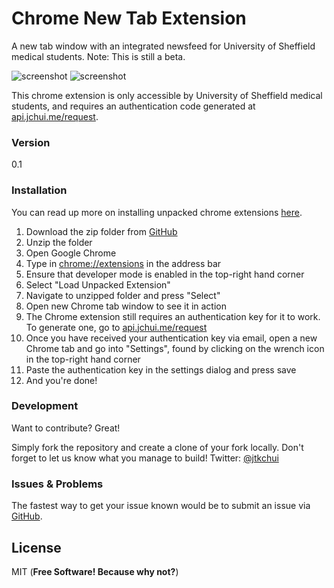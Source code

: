 # Chrome New Tab Extension

A new tab window with an integrated newsfeed for University of Sheffield medical students. Note: This is still a beta.

![screenshot](http://api.jchui.me/minerva/images/screenshots/screenshot1.png)
![screenshot](http://api.jchui.me/minerva/images/screenshots/screenshot2.png)

This chrome extension is only accessible by University of Sheffield medical students, and requires an authentication code generated at [api.jchui.me/request](http://api.jchui.me/request).

### Version
0.1

### Installation

You can read up more on installing unpacked chrome extensions [here](https://developer.chrome.com/extensions/getstarted#unpacked).

1. Download the zip folder from [GitHub](https://github.com/jchui/NewsfeedChromeTab/archive/master.zip)
2. Unzip the folder
3. Open Google Chrome
4. Type in [chrome://extensions](chrome://extensions) in the address bar
5. Ensure that developer mode is enabled in the top-right hand corner
6. Select "Load Unpacked Extension"
7. Navigate to unzipped folder and press "Select"
8. Open new Chrome tab window to see it in action
9. The Chrome extension still requires an authentication key for it to work. To generate one, go to [api.jchui.me/request](http://api.jchui.me/request)
10. Once you have received your authentication key via email, open a new Chrome tab and go into "Settings", found by clicking on the wrench icon in the top-right hand corner
11. Paste the authentication key in the settings dialog and press save
12. And you're done!

### Development

Want to contribute? Great!

Simply fork the repository and create a clone of your fork locally. Don't forget to let us know what you manage to build! 
Twitter: [@jtkchui](http://twitter.com/jtkchui)

### Issues & Problems
The fastest way to get your issue known would be to submit an issue via [GitHub](https://github.com/jchui/NewsfeedChromeTab/issues). 

License
----
MIT (**Free Software! Because why not?**)
